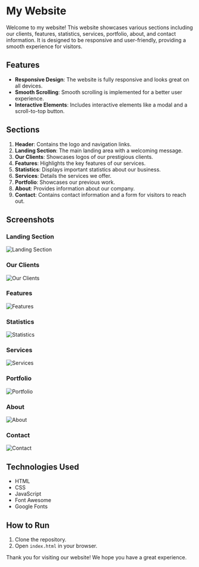 # My Website

Welcome to my website! This website showcases various sections including our clients, features, statistics, services, portfolio, about, and contact information. It is designed to be responsive and user-friendly, providing a smooth experience for visitors.

## Features

- **Responsive Design**: The website is fully responsive and looks great on all devices.
- **Smooth Scrolling**: Smooth scrolling is implemented for a better user experience.
- **Interactive Elements**: Includes interactive elements like a modal and a scroll-to-top button.

## Sections

1. **Header**: Contains the logo and navigation links.
2. **Landing Section**: The main landing area with a welcoming message.
3. **Our Clients**: Showcases logos of our prestigious clients.
4. **Features**: Highlights the key features of our services.
5. **Statistics**: Displays important statistics about our business.
6. **Services**: Details the services we offer.
7. **Portfolio**: Showcases our previous work.
8. **About**: Provides information about our company.
9. **Contact**: Contains contact information and a form for visitors to reach out.

## Screenshots

### Landing Section

![Landing Section](./images/landing.png)

### Our Clients

![Our Clients](./images/clients.png)

### Features

![Features](./images/features.png)

### Statistics

![Statistics](./images/statistics.png)

### Services

![Services](./images/services.png)

### Portfolio

![Portfolio](./images/portfolio.png)

### About

![About](./images/about.png)

### Contact

![Contact](./images/contact.png)

## Technologies Used

- HTML
- CSS
- JavaScript
- Font Awesome
- Google Fonts

## How to Run

1. Clone the repository.
2. Open `index.html` in your browser.

Thank you for visiting our website! We hope you have a great experience.
